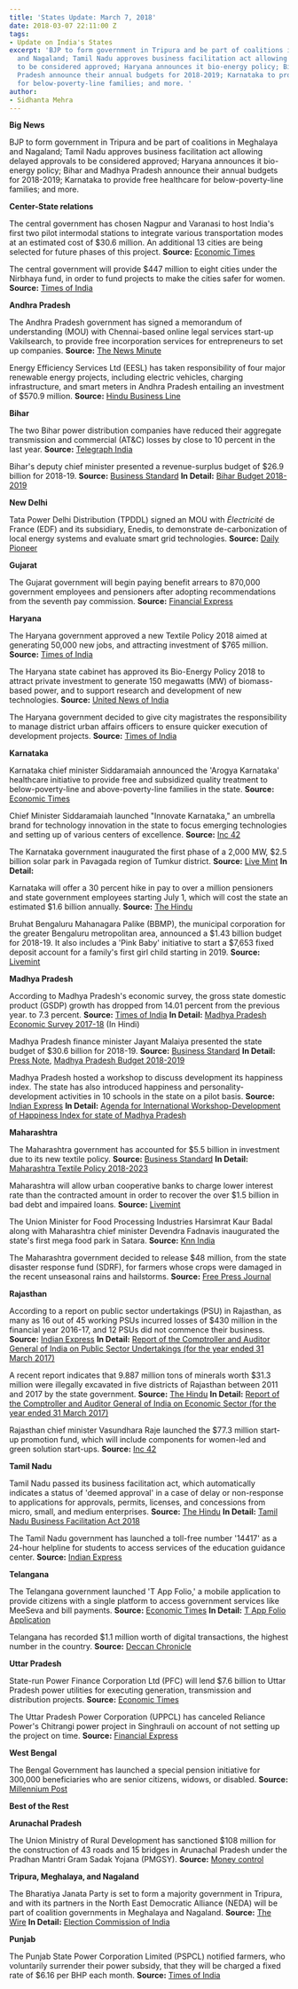 ```yaml
---
title: 'States Update: March 7, 2018'
date: 2018-03-07 22:11:00 Z
tags:
- Update on India's States
excerpt: 'BJP to form government in Tripura and be part of coalitions in Meghalaya
  and Nagaland; Tamil Nadu approves business facilitation act allowing delayed approvals
  to be considered approved; Haryana announces it bio-energy policy; Bihar and Madhya
  Pradesh announce their annual budgets for 2018-2019; Karnataka to provide free healthcare
  for below-poverty-line families; and more. '
author:
- Sidhanta Mehra
---
```


**Big News**

BJP to form government in Tripura and be part of coalitions in Meghalaya and Nagaland; Tamil Nadu approves business facilitation act allowing delayed approvals to be considered approved; Haryana announces it bio-energy policy; Bihar and Madhya Pradesh announce their annual budgets for 2018-2019; Karnataka to provide free healthcare for below-poverty-line families; and more.

**Center-State relations**

The central government has chosen Nagpur and Varanasi to host India's first two pilot intermodal stations to integrate various transportation modes at an estimated cost of $30.6 million. An additional 13 cities are being selected for future phases of this project. **Source:** [Economic Times](https://economictimes.indiatimes.com/news/economy/infrastructure/first-2-intermodal-stations-to-come-up-in-nagpur-varanasi/articleshow/63089505.cms)

The central government will provide $447 million to eight cities under the Nirbhaya fund, in order to fund projects to make the cities safer for women. **Source:** [Times of India](https://timesofindia.indiatimes.com/india/centre-approves-rs-2900-crore-to-make-cities-safer-for-women/articleshow/63129926.cms)

**Andhra Pradesh**

The Andhra Pradesh government has signed a memorandum of understanding (MOU) with Chennai-based online legal services start-up Vakilsearch, to provide free incorporation services for entrepreneurs to set up companies. **Source:** [The News Minute](https://www.thenewsminute.com/article/ap-govt-signs-mou-vakilsearch-make-incorporation-companies-free-cost-77169)

Energy Efficiency Services Ltd (EESL) has taken responsibility of four major renewable energy projects, including electric vehicles, charging infrastructure, and smart meters in Andhra Pradesh entailing an investment of $570.9 million. **Source:** [Hindu Business Line](https://www.thehindubusinessline.com/news/national/eesl-to-supply-10000-electric-vehicles-to-ap/article22907260.ece)

**Bihar**

The two Bihar power distribution companies have reduced their aggregate transmission and commercial (AT&C) losses by close to 10 percent in the last year. **Source:** [Telegraph India](https://www.telegraphindia.com/states/bihar/power-firms-reduce-energy-loss-211999)

Bihar's deputy chief minister presented a revenue-surplus budget of $26.9 billion for 2018-19. **Source:** [Business Standard](http://www.business-standard.com/article/economy-policy/bihar-government-focuses-on-education-infrastructure-growth-in-budget-118022700913_1.html) **In Detail:** [Bihar Budget 2018-2019](http://finance.bih.nic.in/)

**New Delhi**

Tata Power Delhi Distribution (TPDDL) signed an MOU with *Électricité* de France (EDF) and its subsidiary, Enedis, to demonstrate de-carbonization of local energy systems and evaluate smart grid technologies. **Source:** [Daily Pioneer](http://www.dailypioneer.com/city/tata-discom-france-firms-tie-up-for-smart-grid-tech.html)

**Gujarat**

The Gujarat government will begin paying benefit arrears to 870,000 government employees and pensioners after adopting recommendations from the seventh pay commission. **Source:** [Financial Express](http://www.financialexpress.com/money/7th-pay-commission-big-news-benefits-announced-for-8-77-lakh-government-employees-pensioners/1086088/)

**Haryana**

The Haryana government approved a new Textile Policy 2018 aimed at generating 50,000 new jobs, and attracting investment of $765 million. **Source:** [Times of India](https://timesofindia.indiatimes.com/city/chandigarh/cabinet-clears-textile-policy-2018-for-setting-up-new-units-in-haryana/articleshow/63100464.cms)

The Haryana state cabinet has approved its Bio-Energy Policy 2018 to attract private investment to generate 150 megawatts (MW) of biomass-based power, and to support research and development of new technologies. **Source:** [United News of India](http://www.uniindia.com/haryana-cabinet-gives-approval-to-bio-energy-policy/states/news/1152665.html)

The Haryana government decided to give city magistrates the responsibility to manage district urban affairs officers to ensure quicker execution of development projects. **Source:** [Times of India](https://timesofindia.indiatimes.com/city/chandigarh/city-magistrates-in-haryana-to-act-as-district-urban-affairs-officers/articleshow/63152753.cms)

**Karnataka**

Karnataka chief minister Siddaramaiah announced the 'Arogya Karnataka' healthcare initiative to provide free and subsidized quality treatment to below-poverty-line and above-poverty-line families in the state. **Source:** [Economic Times](https://health.economictimes.indiatimes.com/news/policy/karnataka-unveils-healthcare-scheme/63143040)

Chief Minister Siddaramaiah launched "Innovate Karnataka," an umbrella brand for technology innovation in the state to focus emerging technologies and setting up of various centers of excellence. **Source:** [Inc 42](https://inc42.com/buzz/karnataka-cm-launches-innovate-karnataka-technology/)

The Karnataka government inaugurated the first phase of a 2,000 MW, $2.5 billion solar park in Pavagada region of Tumkur district. **Source:** [Live Mint](http://www.livemint.com/Industry/uJx6eSuVGTwZa6Y2aE5W7I/Worlds-largest-solar-park-Shakti-Sthala-inaugurated-in-Karn.html) **In Detail:**

Karnataka will offer a 30 percent hike in pay to over a million pensioners and state government employees starting July 1, which will cost the state an estimated $1.6 billion annually. **Source:** [The Hindu](http://www.thehindu.com/news/national/karnataka/6th-pay-commission-recommends-30-hike-in-salaries-of-state-govt-employees/article22608654.ece)

Bruhat Bengaluru Mahanagara Palike (BBMP), the municipal corporation for the greater Bengaluru metropolitan area, announced a $1.43 billion budget for 2018-19. It also includes a 'Pink Baby' initiative to start a $7,653 fixed deposit account for a family's first girl child starting in 2019. **Source:** [Livemint](http://www.livemint.com/Politics/eFDGYWAqrPGPCYKtHKmlfM/Karnataka-assembly-polls-BBMP-announces-Rs9326-crore-budge.html)

**Madhya Pradesh**

According to Madhya Pradesh's economic survey, the gross state domestic product (GSDP) growth has dropped from 14.01 percent from the previous year.  to 7.3 percent. **Source:** [Times of India](https://timesofindia.indiatimes.com/city/bhopal/mp-per-capita-income-registers-5-79-rise-in-economic-survey-report/articleshow/63100669.cms) **In Detail:** [Madhya Pradesh Economic Survey 2017-18](http://des.mp.gov.in/LinkClick.aspx?fileticket=dA3ay_NUQjk%3d&tabid=138&mid=1518&forcedownload=true) (In Hindi)

Madhya Pradesh finance minister Jayant Malaiya presented the state budget of $30.6 billion for 2018-19. **Source:** [Business Standard](http://www.business-standard.com/article/news-ians/rs-2-lakh-crore-budget-for-2018-19-presented-in-mp-118022800500_1.html) **In Detail:** [Press Note](http://www.finance.mp.gov.in/index.htm), [Madhya Pradesh Budget 2018-2019](http://www.finance.mp.gov.in/index.htm)

Madhya Pradesh hosted a workshop to discuss development its happiness index. The state has also introduced happiness and personality-development activities in 10 schools in the state on a pilot basis. **Source:** [Indian Express](http://indianexpress.com/article/education/madhya-pradesh-plans-happiness-based-activities-in-10-schools-5076058/) **In Detail:** [Agenda for International Workshop-Development of Happiness Index for state of Madhya Pradesh](https://www.anandsansthanmp.in/web_components/pdf/Anandsanthan-Workshop-Happiness-Index-Schedule.pdf)

**Maharashtra**

The Maharashtra government has accounted for $5.5 billion in investment due to its new textile policy. **Source:** [Business Standard](http://www.business-standard.com/article/economy-policy/maharashtra-says-new-textile-incentives-attract-rs-360-bn-investments-118030100797_1.html) **In Detail:** [Maharashtra Textile Policy 2018-2023](https://www.maharashtra.gov.in/Site/Upload/Government%20Resolutions/Marathi/201802171625204302.pdf)

Maharashtra will allow urban cooperative banks to charge lower interest rate than the contracted amount in order to recover the over $1.5 billion in bad debt and impaired loans. **Source:** [Livemint](http://www.livemint.com/Industry/oyhXG0GblmAjhxiWc7R8NL/Maharashtra-eases-norms-for-UCBs-to-recover-Rs10000-crore-N.html)

The Union Minister for Food Processing Industries Harsimrat Kaur Badal along with Maharashtra chief minister Devendra Fadnavis inaugurated the state's first mega food park in Satara. **Source:** [Knn India](http://knnindia.co.in/news/newsdetails/state/maharashtra-gets-its-first-mega-food-park-at-satara)

The Maharashtra government decided to release $48 million, from the state disaster response fund (SDRF), for farmers whose crops were damaged in the recent unseasonal rains and hailstorms. **Source:** [Free Press Journal](http://www.freepressjournal.in/mumbai/maharashtra-state-government-approves-rs-313-crore-for-hailstorm-hit-farmers/1231559)

**Rajasthan**

According to a report on public sector undertakings (PSU) in Rajasthan, as many as 16 out of 45 working PSUs incurred losses of $430 million in the financial year 2016-17, and 12 PSUs did not commence their business. **Source:** [Indian Express](http://indianexpress.com/article/cities/jaipur/16-rajasthan-psus-incurred-rs-2-8k-crore-loss-cag/) **In Detail:** [Report of the Comptroller and Auditor General of India on Public Sector Undertakings (for the year ended 31 March 2017)](http://agraj.cag.gov.in/themes/dow/reportsERSA/ES-I/2016-17.pdf)

A recent report indicates that 9.887 million tons of minerals worth $31.3 million were illegally excavated in five districts of Rajasthan between 2011 and 2017 by the state government. **Source:** [The Hindu](http://www.thehindu.com/todays-paper/cag-pulls-up-rajasthan-for-rampant-illegal-mining/article22885542.ece) **In Detail:** [Report of the Comptroller and Auditor General of India on Economic Sector (for the year ended 31 March 2017)](http://agraj.cag.gov.in/themes/dow/reportsERSA/ES-II/2016-17.pdf)

Rajasthan chief minister Vasundhara Raje launched the $77.3 million start-up promotion fund, which will include components for women-led and green solution start-ups. **Source:** [Inc 42](https://inc42.com/buzz/rajasthan-startup-fund/)

**Tamil Nadu**

Tamil Nadu passed its business facilitation act, which automatically indicates a status of 'deemed approval' in a case of delay or non-response to applications for approvals, permits, licenses, and concessions from micro, small, and medium enterprises. **Source:** [The Hindu](http://www.thehindu.com/todays-paper/tp-national/tp-tamilnadu/single-window-clearance-committee-for-msmes/article22914491.ece) **In Detail:** [Tamil Nadu Business Facilitation Act 2018](http://www.investingintamilnadu.com/tamilnadu/doc/act/TBF-act-English-1912018.pdf)

The Tamil Nadu government has launched a toll-free number '14417' as a 24-hour helpline for students to access services of the education guidance center. **Source:** [Indian Express](http://indianexpress.com/article/education/tamil-nadu-government-launches-24-hours-toll-free-helpline-for-education-queries-5084692/)

**Telangana**

The Telangana government launched 'T App Folio,' a mobile application to provide citizens with a single platform to access government services like MeeSeva and bill payments. **Source:** [Economic Times](https://economictimes.indiatimes.com/tech/software/telangana-launches-integrated-app-for-all-government-services/articleshow/63114771.cms) **In Detail:** [T App Folio Application](https://play.google.com/store/apps/details?id=com.tfolio.telangana.gov)

Telangana has recorded $1.1 million worth of digital transactions, the highest number in the country. **Source:** [Deccan Chronicle](https://www.deccanchronicle.com/nation/current-affairs/050318/telangana-andhra-pradesh-top-in-digital-transactions.html)

**Uttar Pradesh**

State-run Power Finance Corporation Ltd (PFC) will lend $7.6 billion to Uttar Pradesh power utilities for executing generation, transmission and distribution projects. **Source:** [Economic Times](https://economictimes.indiatimes.com/industry/energy/power/pfc-to-lend-rs-50200-crore-to-up-power-utilities/articleshow/63078418.cms)

The Uttar Pradesh Power Corporation (UPPCL) has canceled Reliance Power's Chitrangi power project in Singhrauli on account of not setting up the project on time. **Source:** [Financial Express](http://www.financialexpress.com/industry/uppcl-cancels-rpowers-chitrangi-power-project-seizes-bank-guarantee/1085142/)

**West Bengal**

The Bengal Government has launched a special pension initiative for 300,000 beneficiaries who are senior citizens, widows, or disabled. **Source:** [Millennium Post](http://www.millenniumpost.in/kolkata/bengal-govt-launches-pension-for-three-lakh-people-287648)

**Best of the Rest**

**Arunachal Pradesh**

The Union Ministry of Rural Development has sanctioned $108 million for the construction of 43 roads and 15 bridges in Arunachal Pradesh under the Pradhan Mantri Gram Sadak Yojana (PMGSY). **Source:** [Money control](https://www.moneycontrol.com/news/business/economy/centre-sanctions-fund-for-rural-roads-in-arunachal-pradesh-2518179.html)

**Tripura, Meghalaya, and Nagaland**

The Bharatiya Janata Party is set to form a majority government in Tripura, and with its partners in the North East Democratic Alliance (NEDA) will be part of coalition governments in Meghalaya and Nagaland. **Source:** [The Wire](https://thewire.in/229526/bjp-set-to-form-government-in-tripura-part-of-coalitions-in-meghalaya-nagaland/) **In Detail:** [Election Commission of India](http://eciresults.nic.in/)

**Punjab**

The Punjab State Power Corporation Limited (PSPCL) notified farmers, who voluntarily surrender their power subsidy, that they will be charged a fixed rate of $6.16 per BHP each month. **Source:** [Times of India](https://timesofindia.indiatimes.com/city/chandigarh/pspcl-finalises-policy-to-bill-tubewell-connections-at-flat-rate/articleshow/63101942.cms)